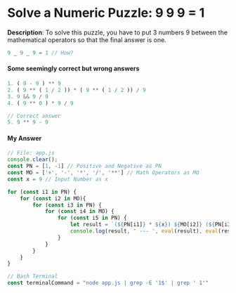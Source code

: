 # Solve a Numeric Puzzle: 9 9 9 = 1
**Description**: To solve this puzzle, you have to put 3 numbers 9 between the mathematical operators so that the final answer is one.
```js
9 _ 9 _ 9 = 1 // How?
```

#### Some seemingly correct but wrong answers
```js
1. ( 9 - 9 ) ** 9
2. ( 9 ** ( 1 / 2 )) * ( 9 ** ( 1 / 2 )) / 9
3. 9 && 9 / 9
4. ( 9 ** 0 ) * 9 / 9

// Correct answer
5. 9 ** 9 - 9
```

#### My Answer
```js
// File: app.js
console.clear();
const PN = [1, -1] // Positive and Negative as PN
const MO = ['+', '-', '*', '/', '**'] // Math Operators as MO
const x = 9 // Input Number as x

for (const i1 in PN) {
    for (const i2 in MO){
        for (const i3 in PN) {
            for (const i4 in MO) {
                for (const i5 in PN) {   
                    let result = `(${PN[i1]} * ${x}) ${MO[i2]} (${PN[i3]} * ${x}) ${MO[i4]} (${PN[i5]} * ${x})`
                    console.log(result, ' --- ', eval(result), eval(result).toFixed())
                }
            }
        }
    }
}

// Bash Terminal
const terminalCommand = "node app.js | grep -E '1$' | grep ' 1'"
```